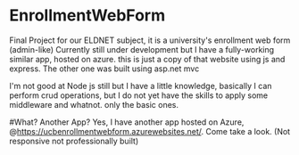 # EnrollmentWebForm
Final Project for our ELDNET subject, it is a university's enrollment web form (admin-like) Currently still under development but I have a fully-working similar app, hosted on azure. this is just a copy of that website using js and express. The other one was built using asp.net mvc


I'm not good at Node js still but I have a little knowledge, basically I can perform crud operations, but I do not yet have the skills to apply some middleware and whatnot. only
the basic ones.


#What? Another App?
Yes, I have another app hosted on Azure, @https://ucbenrollmentwebform.azurewebsites.net/. Come take a look. (Not responsive not professionally built)

